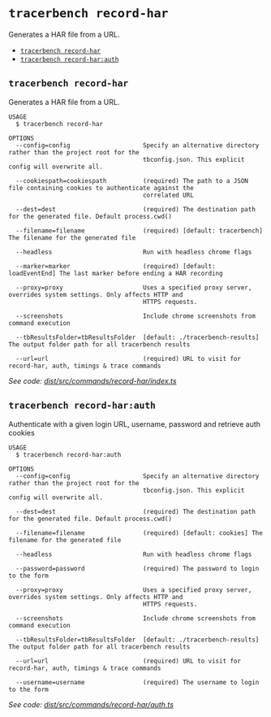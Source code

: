 `tracerbench record-har`
========================

Generates a HAR file from a URL.

* [`tracerbench record-har`](#tracerbench-record-har)
* [`tracerbench record-har:auth`](#tracerbench-record-harauth)

## `tracerbench record-har`

Generates a HAR file from a URL.

```
USAGE
  $ tracerbench record-har

OPTIONS
  --config=config                    Specify an alternative directory rather than the project root for the
                                     tbconfig.json. This explicit config will overwrite all.

  --cookiespath=cookiespath          (required) The path to a JSON file containing cookies to authenticate against the
                                     correlated URL

  --dest=dest                        (required) The destination path for the generated file. Default process.cwd()

  --filename=filename                (required) [default: tracerbench] The filename for the generated file

  --headless                         Run with headless chrome flags

  --marker=marker                    (required) [default: loadEventEnd] The last marker before ending a HAR recording

  --proxy=proxy                      Uses a specified proxy server, overrides system settings. Only affects HTTP and
                                     HTTPS requests.

  --screenshots                      Include chrome screenshots from command execution

  --tbResultsFolder=tbResultsFolder  [default: ./tracerbench-results] The output folder path for all tracerbench results

  --url=url                          (required) URL to visit for record-har, auth, timings & trace commands
```

_See code: [dist/src/commands/record-har/index.ts](https://github.com/TracerBench/tracerbench/tree/master/packages/cli/blob/v4.5.0/dist/src/commands/record-har/index.ts)_

## `tracerbench record-har:auth`

Authenticate with a given login URL, username, password and retrieve auth cookies

```
USAGE
  $ tracerbench record-har:auth

OPTIONS
  --config=config                    Specify an alternative directory rather than the project root for the
                                     tbconfig.json. This explicit config will overwrite all.

  --dest=dest                        (required) The destination path for the generated file. Default process.cwd()

  --filename=filename                (required) [default: cookies] The filename for the generated file

  --headless                         Run with headless chrome flags

  --password=password                (required) The password to login to the form

  --proxy=proxy                      Uses a specified proxy server, overrides system settings. Only affects HTTP and
                                     HTTPS requests.

  --screenshots                      Include chrome screenshots from command execution

  --tbResultsFolder=tbResultsFolder  [default: ./tracerbench-results] The output folder path for all tracerbench results

  --url=url                          (required) URL to visit for record-har, auth, timings & trace commands

  --username=username                (required) The username to login to the form
```

_See code: [dist/src/commands/record-har/auth.ts](https://github.com/TracerBench/tracerbench/tree/master/packages/cli/blob/v4.5.0/dist/src/commands/record-har/auth.ts)_
